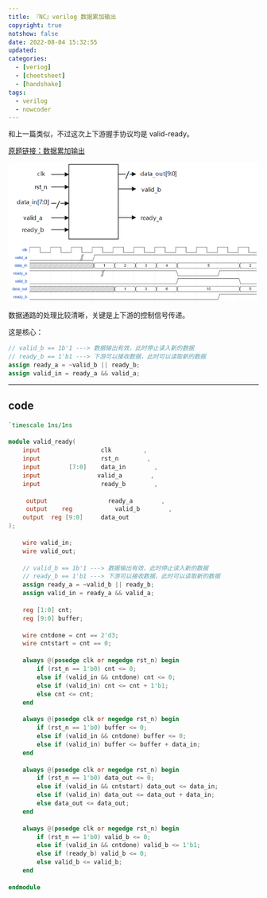 ```yaml
---
title: 『NC』verilog 数据累加输出
copyright: true
notshow: false
date: 2022-08-04 15:32:55
updated:
categories:
  - [veriog]
  - [cheetsheet]
  - [handshake]
tags:
  - verilog
  - nowcoder
---
```


和上一篇类似，不过这次上下游握手协议均是 valid-ready。

[原题链接：数据累加输出](https://www.nowcoder.com/practice/956fa4fa03e4441d85262dc1ec46a3bd?tpId=302&tqId=5000601&ru=/exam/oj&qru=/ta/verilog-advanced/question-ranking&sourceUrl=%2Fexam%2Foj%3Ftab%3DVerilog%25E7%25AF%2587%26topicId%3D302)

![](2022-08-04-nowcoder-verilog-data-cusum/2022-08-04-15-41-46-image.png)

数据通路的处理比较清晰，关键是上下游的控制信号传递。

这是核心：

```verilog
// valid_b == 1b'1 ---> 数据输出有效，此时停止读入新的数据
// ready_b == 1'b1 ---> 下游可以接收数据，此时可以读取新的数据
assign ready_a = ~valid_b || ready_b;
assign valid_in = ready_a && valid_a;
```

<!-- more -->

---

## code

```verilog
`timescale 1ns/1ns

module valid_ready(
    input                 clk         ,   
    input                 rst_n        ,
    input        [7:0]    data_in        ,
    input                valid_a        ,
    input                 ready_b        ,

     output                 ready_a        ,
     output    reg            valid_b        ,
    output  reg [9:0]     data_out
);

    wire valid_in;
    wire valid_out;

    // valid_b == 1b'1 ---> 数据输出有效，此时停止读入新的数据
    // ready_b == 1'b1 ---> 下游可以接收数据，此时可以读取新的数据
    assign ready_a = ~valid_b || ready_b;
    assign valid_in = ready_a && valid_a;

    reg [1:0] cnt;
    reg [9:0] buffer;

    wire cntdone = cnt == 2'd3;
    wire cntstart = cnt == 0;

    always @(posedge clk or negedge rst_n) begin
        if (rst_n == 1'b0) cnt <= 0;
        else if (valid_in && cntdone) cnt <= 0;
        else if (valid_in) cnt <= cnt + 1'b1;
        else cnt <= cnt;
    end

    always @(posedge clk or negedge rst_n) begin
        if (rst_n == 1'b0) buffer <= 0;
        else if (valid_in && cntdone) buffer <= 0; 
        else if (valid_in) buffer <= buffer + data_in;
    end

    always @(posedge clk or negedge rst_n) begin
        if (rst_n == 1'b0) data_out <= 0;
        else if (valid_in && cntstart) data_out <= data_in;
        else if (valid_in) data_out <= data_out + data_in;
        else data_out <= data_out;
    end

    always @(posedge clk or negedge rst_n) begin
        if (rst_n == 1'b0) valid_b <= 0;
        else if (valid_in && cntdone) valid_b <= 1'b1;
        else if (ready_b) valid_b <= 0;
        else valid_b <= valid_b;
    end

endmodule
```
